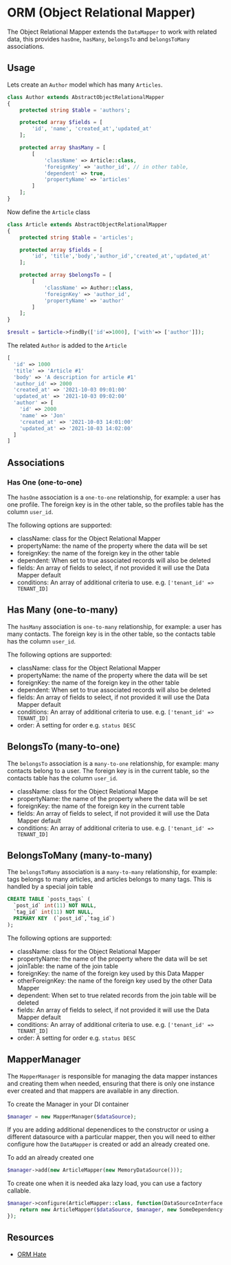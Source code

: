 # ORM (Object Relational Mapper)

The Object Relational Mapper extends the `DataMapper` to work with related data, this provides `hasOne`, `hasMany`, `belongsTo` and `belongsToMany` associations.

## Usage

Lets create an `Author` model which has many `Articles`.

```php
class Author extends AbstractObjectRelationalMapper
{
    protected string $table = 'authors';

    protected array $fields = [
        'id', 'name', 'created_at','updated_at'
    ];

    protected array $hasMany = [
        [
            'className' => Article::class,
            'foreignKey' => 'author_id', // in other table,
            'dependent' => true,
            'propertyName' => 'articles'
        ]
    ];
}

```

Now define the `Article` class

```php
class Article extends AbstractObjectRelationalMapper
{
    protected string $table = 'articles';

    protected array $fields = [
        'id', 'title','body','author_id','created_at','updated_at'
    ];

    protected array $belongsTo = [
        [
            'className' => Author::class,
            'foreignKey' => 'author_id',
            'propertyName' => 'author'
        ]
    ];
}
```

```php
$result = $article->findBy(['id'=>1000], ['with'=> ['author']]);
```

The related `Author` is added to the `Article`

```php
[
  'id' => 1000
  'title' => 'Article #1'
  'body' => 'A description for article #1'
  'author_id' => 2000
  'created_at' => '2021-10-03 09:01:00'
  'updated_at' => '2021-10-03 09:02:00'
  'author' => [
    'id' => 2000
    'name' => 'Jon'
    'created_at' => '2021-10-03 14:01:00'
    'updated_at' => '2021-10-03 14:02:00'
  ]
]
```

## Associations

### Has One (one-to-one)

The `hasOne` association is a `one-to-one` relationship, for example: a user has one profile. The foreign key is in the other table, so the profiles table has the column `user_id`.

The following options are supported:
- className: class for the Object Relational Mapper 
- propertyName: the name of the property where the data will be set
- foreignKey: the name of the foreign key in the other table
- dependent: When set to true associated records will also be deleted
- fields: An array of fields to select, if not provided it will use the Data Mapper default
- conditions: An array of additional criteria to use. e.g. `['tenant_id' => TENANT_ID]`

## Has Many (one-to-many)

The  `hasMany`  association is `one-to-many` relationship, for example: a user has many contacts.  The foreign key is in the other table, so the contacts table has the column `user_id`.

The following options are supported:
- className: class for the Object Relational Mapper  
- propertyName: the name of the property where the data will be set
- foreignKey: the name of the foreign key in the other table
- dependent: When set to true associated records will also be deleted
- fields: An array of fields to select, if not provided it will use the Data Mapper default
- conditions: An array of additional criteria to use. e.g. `['tenant_id' => TENANT_ID]`
- order: A setting for order e.g. `status DESC`

## BelongsTo (many-to-one)

The `belongsTo` association is a `many-to-one` relationship, for example: many contacts belong to a user. The foreign key is in the current table, so the contacts table has the column `user_id`.

- className: class for the Object Relational Mappe 
- propertyName: the name of the property where the data will be set 
- foreignKey: the name of the foreign key in the current table
- fields: An array of fields to select, if not provided it will use the Data Mapper default
- conditions: An array of additional criteria to use. e.g. `['tenant_id' => TENANT_ID]`

## BelongsToMany (many-to-many)

The `belongsToMany` association is a `many-to-many` relationship, for example: tags belongs to many articles, and articles belongs to many tags. This is handled by a special join table

```sql
CREATE TABLE `posts_tags` (
  `post_id` int(11) NOT NULL,
  `tag_id` int(11) NOT NULL,
  PRIMARY KEY  (`post_id`,`tag_id`)
);
```

The following options are supported:
- className: class for the Object Relational Mapper 
- propertyName: the name of the property where the data will be set
- joinTable: the name of the join table
- foreignKey: the name of the foreign key used by this Data Mapper
- otherForeignKey: the name of the foreign key used by the other Data Mapper
- dependent: When set to true related records from the join table will be deleted
- fields: An array of fields to select, if not provided it will use the Data Mapper default
- conditions: An array of additional criteria to use. e.g. `['tenant_id' => TENANT_ID]`
- order: A setting for order e.g. `status DESC`

## MapperManager

The `MapperManager` is responsible for managing the data mapper instances and creating them when needed, ensuring that there is only one instance ever created and that mappers are available in any direction.

To create the Manager in your DI container

```php
$manager = new MapperManager($dataSource);
```

If you are adding additional depenendices to the constructor or using a different datasource with a particular mapper, then you will need to either configure how the `DataMapper` is created or add an already created one.

To add an already created one

```php
$manager->add(new ArticleMapper(new MemoryDataSource()));
```

To create one when it is needed aka lazy load, you can use a factory callable.

```php
$manager->configure(ArticleMapper::class, function(DataSourceInterface $dataSource, MapperManager $manager){
    return new ArticleMapper($dataSource, $manager, new SomeDependency());
});
```

## Resources

- [ORM Hate](https://martinfowler.com/bliki/OrmHate.html)